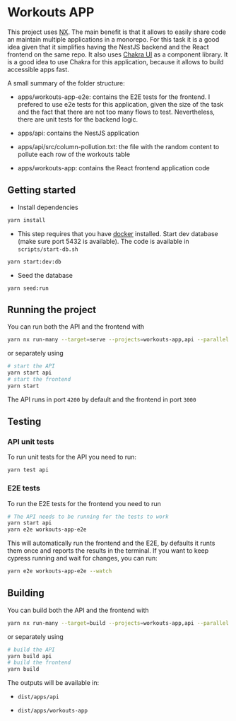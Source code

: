 # Workouts APP

This project uses [NX](https://nx.dev). The main benefit is that it allows to easily share code an maintain multiple applications in a monorepo. For this task it is a
good idea given that it simplifies having the NestJS backend and the React frontend on the same repo.
It also uses [Chakra UI](https://chakra-ui.com/) as a component library. It is a good idea to use Chakra for this application, because it allows to build accessible apps fast.

A small summary of the folder structure:

- apps/workouts-app-e2e: contains the E2E tests for the frontend. I prefered to use e2e tests for this application, given the size of the task and the fact that there are not too many flows to test. Nevertheless, there are unit tests for the backend logic.

- apps/api: contains the NestJS application

- apps/api/src/column-pollution.txt: the file with the random content to pollute each row of the workouts table

- apps/workouts-app: contains the React frontend application code

## Getting started

- Install dependencies

```bash
yarn install
```

- This step requires that you have [docker](https://docs.docker.com/get-docker/) installed. Start dev database (make sure port 5432 is  available). The code is available in `scripts/start-db.sh`

```bash
yarn start:dev:db
```

- Seed the database

```base
yarn seed:run
```

## Running the project

You can run both the API and the frontend with

```bash
yarn nx run-many --target=serve --projects=workouts-app,api --parallel --maxParallel=2
```

or separately using

```bash
# start the API
yarn start api
# start the frontend
yarn start
```

The API runs in port `4200` by default and the frontend in port `3000`

## Testing

### API unit tests

To run unit tests for the API you need to run:

```bash
yarn test api
```

### E2E tests

To run the E2E tests for the frontend you need to run

```bash
# The API needs to be running for the tests to work
yarn start api
yarn e2e workouts-app-e2e
```

This will automatically run the frontend and the E2E, by defaults it runts them once and reports the results in the terminal. If you want to keep cypress running and wait for changes, you can run:

```bash
yarn e2e workouts-app-e2e --watch
```

## Building

You can build both the API and the frontend with

```bash
yarn nx run-many --target=build --projects=workouts-app,api --parallel --maxParallel=2
```

or separately using

```bash
# build the API
yarn build api
# build the frontend
yarn build
```

The outputs will be available in:

- `dist/apps/api`

- `dist/apps/workouts-app`
